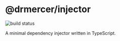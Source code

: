 # @drmercer/injector

![build status](https://github.com/drmercer/minimal-injector/actions/workflows/main.yml/badge.svg)

A minimal dependency injector written in TypeScript.
